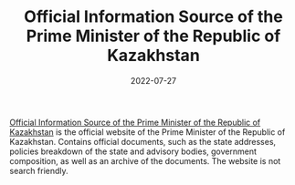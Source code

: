 ﻿---
title: "Official Information Source of the Prime Minister of the Republic of Kazakhstan"
linkTitle: "Official Information Source of the Prime Minister of the Republic of Kazakhstan"
contributor: ["Aizada Arystanbek"]
date: 2022-07-27
countries: ["Kazakhstan"]
category: ["Government"]
tags: ["government", "policy", "documents"]
date_start: []
date_end: []
data_type: ["policy", "news"] 
language: ["Russian", "Kazakh", "English"]
description: 
  Official Information Source of the Prime Minister of the Republic of Kazakhstan is the official website of the Prime Minister of the Republic of Kazakhstan.]
---

[Official Information Source of the Prime Minister of the Republic of Kazakhstan](https://primeminister.kz/) is the official website of the Prime Minister of the Republic of Kazakhstan. Contains official documents, such as the state addresses, policies breakdown of the state and advisory bodies, government composition, as well as an archive of the documents. The website is not search friendly.
